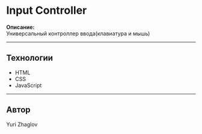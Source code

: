 # Input Controller

**Описание:**  
Универсальный контроллер ввода(клавиатура и мышь)

---

## Технологии

- HTML
- CSS
- JavaScript

---

## Автор

Yuri Zhaglov